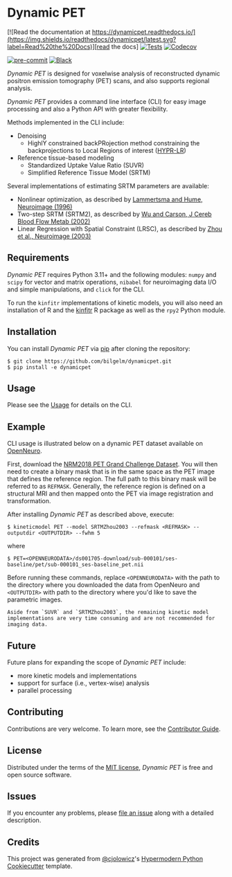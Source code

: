 # Dynamic PET

<!-- [![PyPI](https://img.shields.io/pypi/v/dynamicpet.svg)][pypi_]
[![Status](https://img.shields.io/pypi/status/dynamicpet.svg)][status]
[![Python Version](https://img.shields.io/pypi/pyversions/dynamicpet)][python version]
[![License](https://img.shields.io/pypi/l/dynamicpet)][license]
-->

[![Read the documentation at https://dynamicpet.readthedocs.io/](https://img.shields.io/readthedocs/dynamicpet/latest.svg?label=Read%20the%20Docs)][read the docs]
[![Tests](https://github.com/bilgelm/dynamicpet/workflows/Tests/badge.svg)][tests]
[![Codecov](https://codecov.io/gh/bilgelm/dynamicpet/branch/main/graph/badge.svg)][codecov]

[![pre-commit](https://img.shields.io/badge/pre--commit-enabled-brightgreen?logo=pre-commit&logoColor=white)][pre-commit]
[![Black](https://img.shields.io/badge/code%20style-black-000000.svg)][black]

<!--
[pypi_]: https://pypi.org/project/dynamicpet/
[status]: https://pypi.org/project/dynamicpet/
[python version]: https://pypi.org/project/dynamicpet
-->

[read the docs]: https://dynamicpet.readthedocs.io/
[tests]: https://github.com/bilgelm/dynamicpet/actions?workflow=Tests
[codecov]: https://app.codecov.io/gh/bilgelm/dynamicpet
[pre-commit]: https://github.com/pre-commit/pre-commit
[black]: https://github.com/psf/black

_Dynamic PET_ is designed for voxelwise analysis of reconstructed dynamic
positron emission tomography (PET) scans, and also supports regional analysis.

_Dynamic PET_ provides a command line interface (CLI) for easy image processing and also a Python API with greater flexibility.

Methods implemented in the CLI include:

- Denoising
  - HighlY constrained backPRojection method constraining the backprojections to Local Regions of interest ([HYPR-LR])
- Reference tissue-based modeling
  - Standardized Uptake Value Ratio (SUVR)
  - Simplified Reference Tissue Model (SRTM)

Several implementations of estimating SRTM parameters are available:

- Nonlinear optimization, as described by [Lammertsma and Hume, Neuroimage (1996)](https://doi.org/10.1006/nimg.1996.0066)
- Two-step SRTM (SRTM2), as described by [Wu and Carson, J Cereb Blood Flow Metab (2002)](https://doi.org/10.1097/01.WCB.0000033967.83623.34)
- Linear Regression with Spatial Constraint (LRSC), as described by [Zhou et al., Neuroimage (2003)](<https://doi.org/10.1016/S1053-8119(03)00017-X>)

## Requirements

_Dynamic PET_ requires Python 3.11+ and the following modules:
`numpy` and `scipy` for vector and matrix operations,
`nibabel` for neuroimaging data I/O and simple manipulations, and
`click` for the CLI.

To run the `kinfitr` implementations of kinetic models, you will also need an
installation of R and the [kinfitr] R package as well as the `rpy2` Python module.

[hypr-lr]: https://doi.org/10.2967/jnumed.109.073999
[kinfitr]: https://github.com/mathesong/kinfitr

## Installation

You can install _Dynamic PET_ via [pip] after cloning the repository:

```console
$ git clone https://github.com/bilgelm/dynamicpet.git
$ pip install -e dynamicpet
```

## Usage

Please see the [Usage] for details on the CLI.

## Example

CLI usage is illustrated below on a dynamic PET dataset available on [OpenNeuro].

First, download the [NRM2018 PET Grand Challenge Dataset](https://openneuro.org/datasets/ds001705/versions/1.0.1/download).
You will then need to create a binary mask that is in the same space as the PET image that defines the reference region. The full path to this binary mask will be referred to as `REFMASK`. Generally, the reference region is defined on a structural MRI and then mapped onto the PET via image registration and transformation.

After installing _Dynamic PET_ as described above, execute:

```console
$ kineticmodel PET --model SRTMZhou2003 --refmask <REFMASK> --outputdir <OUTPUTDIR> --fwhm 5
```

where

```console
$ PET=<OPENNEURODATA>/ds001705-download/sub-000101/ses-baseline/pet/sub-000101_ses-baseline_pet.nii
```

Before running these commands, replace
`<OPENNEURODATA>` with the path to the directory where you downloaded the data from OpenNeuro and
`<OUTPUTDIR>` with path to the directory where you'd like to save the parametric images.

```{caution}
Aside from `SUVR` and `SRTMZhou2003`, the remaining kinetic model implementations are very time consuming and are not recommended for imaging data.
```

[openneuro]: https://openneuro.org

## Future

Future plans for expanding the scope of _Dynamic PET_ include:

- more kinetic models and implementations
- support for surface (i.e., vertex-wise) analysis
- parallel processing

## Contributing

Contributions are very welcome.
To learn more, see the [Contributor Guide].

## License

Distributed under the terms of the [MIT license][license],
_Dynamic PET_ is free and open source software.

## Issues

If you encounter any problems,
please [file an issue] along with a detailed description.

## Credits

This project was generated from [@cjolowicz]'s [Hypermodern Python Cookiecutter] template.

[@cjolowicz]: https://github.com/cjolowicz
[pypi]: https://pypi.org/
[hypermodern python cookiecutter]: https://github.com/cjolowicz/cookiecutter-hypermodern-python
[file an issue]: https://github.com/bilgelm/dynamicpet/issues
[pip]: https://pip.pypa.io/

<!-- github-only -->

[license]: https://github.com/bilgelm/dynamicpet/blob/main/LICENSE
[contributor guide]: https://github.com/bilgelm/dynamicpet/blob/main/CONTRIBUTING.md
[usage]: https://dynamicpet.readthedocs.io/en/latest/usage.html
